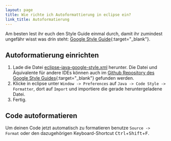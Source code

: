 ```yaml
---
layout: page
title: Wie richte ich Autoformattierung in eclipse ein?
link_title: Autoformatierung
---
```


Am besten lest ihr euch den Style Guide einmal durch, damit ihr zumindest
ungefähr wisst was drin steht:
[Google Style Guide](https://google.github.io/styleguide/javaguide.html){:target="_blank"}.

## Autoformatierung einrichten
1. Lade die Datei [eclipse-java-google-style.xml](https://raw.githubusercontent.com/google/styleguide/gh-pages/eclipse-java-google-style.xml)
herunter. Die Datei und Äquivalente für andere IDEs können auch im
[Github Repository des Google Style Guides](https://github.com/google/styleguide){:target="_blank"}
gefunden werden.
2. Klicke in eclipse unter `Window -> Preferences` auf `Java -> Code Style -> Formatter`,
dort auf `Import` und importiere die gerade heruntergeladene Datei.
3. Fertig.

## Code autoformatieren
Um deinen Code jetzt automatisch zu formatieren benutze `Source -> Format` oder den
dazugehörigen Keyboard-Shortcut <kbd>Ctrl</kbd>+<kbd>Shift</kbd>+<kbd>F</kbd>.
